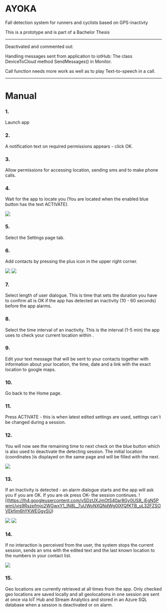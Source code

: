# AYOKA
Fall detection system for runners and cyclists based on GPS-inactivty

This is a prototype and is part of a Bachelor Thesis

*****
Deactivated and commented out:

Handling messages sent from application to iotHub:
The class DeviceToCloud 
method SendMessages() in Monitor.

Call function needs more work as well as to play Text-to-speech in a call.
*****


# Manual

### 1. 
Launch app
### 2. 
A notification text on required permissions appears  - click OK.
### 3. 
Allow permissions for accessing location, sending sms and  to make phone calls.
### 4. 
Wait for the app to locate you (You are located when the enabled blue button has the text ACTIVATE).

![](http://lh4.googleusercontent.com/GHzVihFr-sZUkiJ5LZtcRTc-vFn9ds52PUM-dQfIwoPXWEyw8k-jzgTKh-GXJKOP-xcEAKNtg1UA6Ix0MK8oskXY4OXlRtybX2b_gDbH)









### 5. 
Select the Settings page tab.
### 6. 
Add contacts by pressing the plus icon in the upper right corner.

![](https://lh6.googleusercontent.com/cnlNDLn4YsxbL1aNo_vOnmQcetg4iuHgXZVCjNgXJvf1M-WEOFvWqu451rlhnfviPYITcJQW1o3T2MUUw8Rbzr2GRfZkGEcttx1qxJX8)   ![](https://lh4.googleusercontent.com/jHQRTuerGcqYAZflQvcG_jl9Wb-_0GEgX6psLy7BBATdpWsmnXKR3etsZZAC4y912oioDm8L9TSW9G-m3VAAYPAoVIKU8bNuWOgZ3kkE)
		


### 7. 
Select length of user dialogue. This is time that sets the duration  you have to confirm all is OK if the app has detected an inactivity (10 - 60 seconds) before the app alarms.
### 8. 
Select the time interval of an inactivity. This is the interval (1-5 min) the app uses to check your current location within .
### 9. 
Edit your text message that will be sent to your contacts together with information about your location, the time, date and a link with the exact location to google maps.
### 10. 
Go back to the Home page.
### 11. 
Press ACTIVATE  - this is when latest edited settings are used, settings can´t be changed during a session.
### 12. 
You will now see the remaining time to next check on the blue button which is also used to deactivate the detecting session. The initial location (coordinates )is displayed on the same page and will be filled with the next. 

![](https://lh6.googleusercontent.com/qL4BUrHVscL5YCtBkgTS4_VAhUNaRvCWQtAiwqTGhmXsvb391xNBgMb3ECV_53Bh0mVgmWqoxqrB0wjXrww5QRcoRFkFdMjN6s_FN3Jj)

### 13. 
If an Inactivity is detected - an alarm dialogue starts and the app will ask you if you are OK. If you are ok press OK- the session continues.
![(https://lh4.googleusercontent.com/vSDzUXJmOtS40ar8Gy0US8_jEgN5PwmUvis9Rszpfmjo2WGwxY1_IN8L_7uUWoNXQNdWg0lXfQfKTB_uL32FZSOVEkfim6hYKWEGgySU)


![](https://lh5.googleusercontent.com/Y-wc2Nrf_B5i-UScu85rh-Mi21RBmZWNzp-Vojpf82fqeLF0MzuhB78iM5ma9tvpoqVRJJ4w8atBKjvzsrT3YJ5A7ZbBfnY31MvzXYQf)   ![](https://lh4.googleusercontent.com/T4Dbde5sfvafHxhc9nEKoQfmGalUwnVraRbmD9Q206yCPy7FNnpXbVRxwc0GMwVpNwFwG3qieEbNOgImvp6WVK1GA0tGv5ba62cQO66v)

### 14. 
If no interaction is perceived from the user, the system stops the current session, sends an sms with the edited text and the last known location to the numbers in your contact list.

![](https://lh5.googleusercontent.com/s_hdBbQm1iFP1WVR6JusLQGDR3o8acmgKu3x6VgN_DIMmjI9ZPM2coGFewBAJBxNW2OEdLs5TMt7AxOy-PW4wsSCaUPkHetW-vOlRXdR)


### 15. 
Geo locations are currently retrieved at all times from the app. Only checked geo locations are saved locally and all geolocations in one session are sent at once via IoT Hub and Stream Analytics and stored in an Azure SQL database when a session is deactivated or on alarm.

